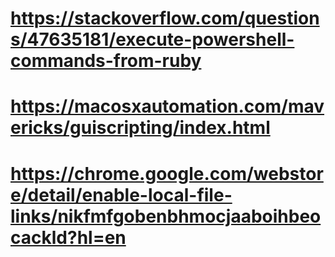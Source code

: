 # https://stackoverflow.com/questions/47635181/execute-powershell-commands-from-ruby

# https://macosxautomation.com/mavericks/guiscripting/index.html
# https://chrome.google.com/webstore/detail/enable-local-file-links/nikfmfgobenbhmocjaaboihbeocackld?hl=en
